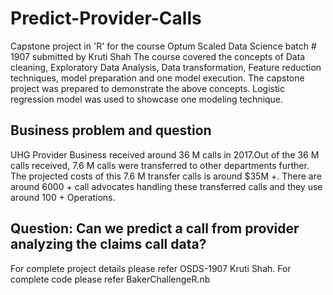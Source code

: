 # Predict-Provider-Calls
Capstone project in 'R' for the course Optum Scaled Data Science batch # 1907 submitted by Kruti Shah
The course covered the concepts of Data cleaning, Exploratory Data Analysis, Data transformation, Feature reduction techniques, model preparation and one model execution.
The capstone project was prepared to demonstrate the above concepts. Logistic regression model was used to showcase one modeling technique. 
## Business problem and question
UHG Provider Business received around 36 M calls in 2017.Out of the 36 M calls received, 7.6 M calls were transferred to other departments further. The projected costs of this 7.6 M transfer calls is around $35M +. There are around 6000 + call advocates handling these transferred calls and they use around 100 + Operations.
## Question: Can we predict a call from provider analyzing the claims call data?
For complete project details please refer OSDS-1907 Kruti Shah.
For complete code please refer BakerChallengeR.nb
